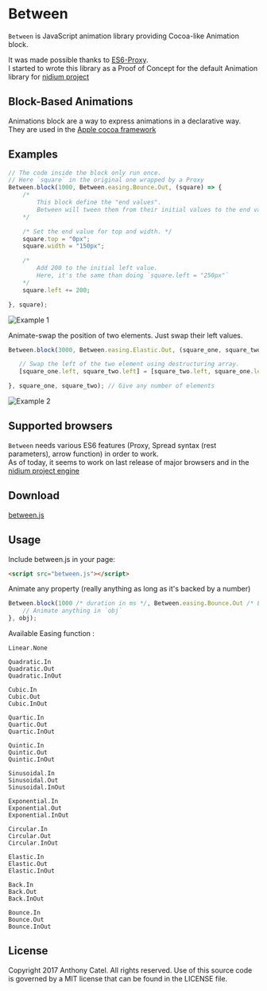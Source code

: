 # Between

`Between` is JavaScript animation library providing Cocoa-like Animation block.  

It was made possible thanks to [ES6-Proxy](https://developer.mozilla.org/en-US/docs/Web/JavaScript/Reference/Global_Objects/Proxy).  
I started to wrote this library as a Proof of Concept for the default Animation library for [nidium project](https://github.com/nidium/Nidium)

## Block-Based Animations

Animations block are a way to express animations in a declarative way. They are used in the [Apple cocoa framework](https://developer.apple.com/library/content/documentation/WindowsViews/Conceptual/ViewPG_iPhoneOS/AnimatingViews/AnimatingViews.html) 


## Examples 

```javascript
// The code inside the block only run once.
// Here `square` in the original one wrapped by a Proxy
Between.block(1000, Between.easing.Bounce.Out, (square) => {
    /*
        This block define the "end values".
        Between will tween them from their initial values to the end values described here
    */

    /* Set the end value for top and width. */
    square.top = "0px";
    square.width = "150px";

    /*
        Add 200 to the initial left value.
        Here, it's the same than doing `square.left = "250px"`
    */
    square.left += 200;

}, square);
 ```
 
 ![Example 1](https://github.com/paraboul/between/blob/master/gifs/example1.gif?raw=true)
 
 Animate-swap the position of two elements. Just swap their left values.
 ```javascript
 Between.block(3000, Between.easing.Elastic.Out, (square_one, square_two) => {

    // Swap the left of the two element using destructuring array.
    [square_one.left, square_two.left] = [square_two.left, square_one.left]

}, square_one, square_two); // Give any number of elements
```

 ![Example 2](https://github.com/paraboul/between/blob/master/gifs/swap.gif?raw=true)

## Supported browsers

`Between` needs various ES6 features (Proxy, Spread syntax (rest parameters), arrow function) in order to work.  
As of today, it seems to work on last release of major browsers and in the [nidium project engine](https://www.github.com/nidium/Nidium) 

## Download

[between.js](https://raw.githubusercontent.com/paraboul/between/master/dist/between.js)

## Usage

Include between.js in your page:

```html
<script src="between.js"></script>
```

Animate any property (really anything as long as it's backed by a number)

```javascript
Between.block(1000 /* duration in ms */, Between.easing.Bounce.Out /* Easing function */, (obj) => {
    // Animate anything in `obj`
}, obj);
```

Available Easing function :

```
Linear.None

Quadratic.In
Quadratic.Out
Quadratic.InOut

Cubic.In
Cubic.Out
Cubic.InOut

Quartic.In
Quartic.Out
Quartic.InOut

Quintic.In
Quintic.Out
Quintic.InOut

Sinusoidal.In
Sinusoidal.Out
Sinusoidal.InOut

Exponential.In
Exponential.Out
Exponential.InOut

Circular.In
Circular.Out
Circular.InOut

Elastic.In
Elastic.Out
Elastic.InOut

Back.In
Back.Out
Back.InOut

Bounce.In
Bounce.Out
Bounce.InOut
```

## License

Copyright 2017 Anthony Catel. All rights reserved. Use of this source code is governed by a MIT license that can be found in the LICENSE file.

